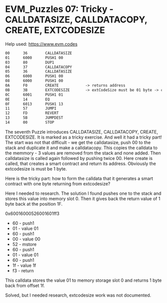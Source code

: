 # EVM_Puzzles 07: Tricky - CALLDATASIZE, CALLDATACOPY, CREATE, EXTCODESIZE

Help used: https://www.evm.codes

```apache
00      36        CALLDATASIZE
01      6000      PUSH1 00
03      80        DUP1
04      37        CALLDATACOPY
05      36        CALLDATASIZE
06      6000      PUSH1 00
08      6000      PUSH1 00
0A      F0        CREATE            -> returns address
0B      3B        EXTCODESIZE       -> extCodeSize must be 01 byte -> calldatasize must be one byte
0C      6001      PUSH1 01
0E      14        EQ
0F      6013      PUSH1 13
11      57        JUMPI
12      FD        REVERT
13      5B        JUMPDEST
14      00        STOP
```

The seventh Puzzle introduces CALLDATASIZE, CALLDATACOPY, CREATE, EXTCODESIZE. It is marked as a tricky exercise.
And well it had a tricky part! The start was not that difficult - we get the calldatasize, push 00 to the stack and duplicate it and make a calldatacopy. This copies the calldata to the memmory - 3 values are removed from the stack and none added. Then calldatasize is called again followed by pushing twice 00. Here create is called, that creates a smart contract and return its address. Obviously the extcodesize is must be 1 byte.

Here is the tricky part: how to form the calldata that it generates a smart contract with one byte returning from extcodesize?

Here I needed to research. The solution I found pushes one to the stack and stores this value into memory slot 0. Then it gives back the return value of 1 byte back at the position 1F.

0x60016000526001601ff3

- 60 - push1
- 01 - value 01
- 60 - push1
- 00 - value 00
- 52 - mstore
- 60 - push1
- 01 - value 01
- 60 - push1
- 1f - value 1f
- f3 - return

This calldata stores the value 01 to memory storage slot 0 and returns 1 byte back from offset 1f.

Solved, but I needed research, extcodesize work was not documented.
